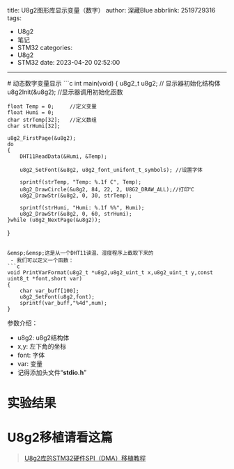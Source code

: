 title: U8g2图形库显示变量（数字）
author: 深藏Blue
abbrlink: 2519729316
tags:
  - U8g2
  - 笔记
  - STM32
categories:
  - U8g2
  - STM32
date: 2023-04-20 02:52:00
---
<meta name="referrer" content="no-referrer"/>
# 动态数字变量显示
```c
int main(void)
{
    u8g2_t u8g2; 		 // 显示器初始化结构体
    u8g2Init(&u8g2);    //显示器调用初始化函数

    float Temp = 0;		//定义变量
    float Humi = 0;
    char strTemp[32];	//定义数组
    char strHumi[32];

    u8g2_FirstPage(&u8g2);
    do
    {
        DHT11ReadData(&Humi, &Temp);
        
        u8g2_SetFont(&u8g2, u8g2_font_unifont_t_symbols); //设置字体
        
        sprintf(strTemp, "Temp: %.1f C", Temp);
        u8g2_DrawCircle(&u8g2, 84, 22, 2, U8G2_DRAW_ALL);//打印℃
        u8g2_DrawStr(&u8g2, 0, 30, strTemp);
        
        sprintf(strHumi, "Humi: %.1f %%", Humi);
        u8g2_DrawStr(&u8g2, 0, 60, strHumi);
    }while (u8g2_NextPage(&u8g2));
}
```

&emsp;&emsp;这是从一个DHT11读温、湿度程序上截取下来的
 - 我们可以定义一个函数：
```c
void PrintVarFormat(u8g2_t *u8g2,u8g2_uint_t x,u8g2_uint_t y,const uint8_t *font,short var)
{
    char var_buff[100];
    u8g2_SetFont(u8g2,font);
    sprintf(var_buff,"%4d",num);
}
```
参数介绍：
 - u8g2: u8g2结构体
 - x,y: 左下角的坐标
 - font: 字体
 - var: 变量
 - 记得添加头文件“**stdio.h**”


# 实验结果

#  U8g2移植请看这篇

> [U8g2库的STM32硬件SPI（DMA）移植教程](https://blog.csdn.net/qq_51096702/article/details/130185443)